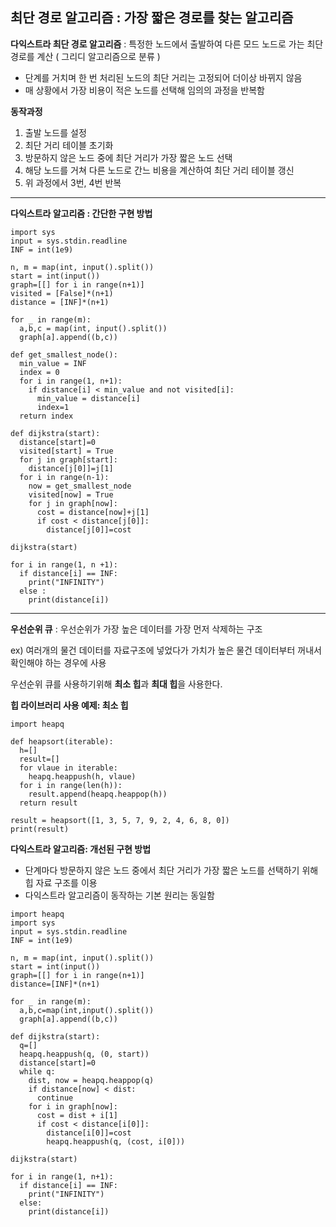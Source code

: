 최단 경로 알고리즘 : 가장 짧은 경로를 찾는 알고리즘
---

**다익스트라 최단 경로 알고리즘** : 특정한 노드에서 출발하여 다른 모드 노드로 가는 최단 경로를 계산 ( 그리디 알고리즘으로 분류 )
* 단계를 거치며 한 번 처리된 노드의 최단 거리는 고정되어 더이상 바뀌지 않음
* 매 상황에서 가장 비용이 적은 노드를 선택해 임의의 과정을 반복함

**동작과정**
1. 출발 노드를 설정
2. 최단 거리 테이블 초기화
3. 방문하지 않은 노드 중에 최단 거리가 가장 짧은 노드 선택
4. 해당 노드를 거쳐 다른 노드로 간느 비용을 계산하여 최단 거리 테이블 갱신
5. 위 과정에서 3번, 4번 반복

* * *

**다익스트라 알고리즘 : 간단한 구현 방법**
```
import sys
input = sys.stdin.readline
INF = int(1e9)

n, m = map(int, input().split())
start = int(input())
graph=[[] for i in range(n+1)]
visited = [False]*(n+1)
distance = [INF]*(n+1)

for _ in range(m):
  a,b,c = map(int, input().split())
  graph[a].append((b,c))

def get_smallest_node():
  min_value = INF
  index = 0
  for i in range(1, n+1):
    if distance[i] < min_value and not visited[i]:
      min_value = distance[i]
      index=1
  return index

def dijkstra(start):
  distance[start]=0
  visited[start] = True
  for j in graph[start]:
    distance[j[0]]=j[1]
  for i in range(n-1):
    now = get_smallest_node
    visited[now] = True
    for j in graph[now]:
      cost = distance[now]+j[1]
      if cost < distance[j[0]]:
        distance[j[0]]=cost

dijkstra(start)

for i in range(1, n +1):
  if distance[i] == INF:
    print("INFINITY")
  else :
    print(distance[i])
```

* * *

**우선순위 큐** : 우선순위가 가장 높은 데이터를 가장 먼저 삭제하는 구조

ex) 여러개의 물건 데이터를 자료구조에 넣었다가 가치가 높은 물건 데이터부터 꺼내서 확인해야 하는 경우에 사용

우선순위 큐를 사용하기위해 **최소 힙**과 **최대 힙**을 사용한다.

**힙 라이브러리 사용 예제: 최소 힙**

```
import heapq

def heapsort(iterable):
  h=[]
  result=[]
  for vlaue in iterable:
    heapq.heappush(h, vlaue)
  for i in range(len(h)):
    result.append(heapq.heappop(h))
  return result

result = heapsort([1, 3, 5, 7, 9, 2, 4, 6, 8, 0])
print(result)
```

**다익스트라 알고리즘: 개선된 구현 방법**

* 단계마다 방문하지 않은 노드 중에서 최단 거리가 가장 짧은 노드를 선택하기 위해 힙 자료 구조를 이용
* 다익스트라 알고리즘이 동작하는 기본 원리는 동일함

```
import heapq
import sys
input = sys.stdin.readline
INF = int(1e9)

n, m = map(int, input().split())
start = int(input())
graph=[[] for i in range(n+1)]
distance=[INF]*(n+1)

for _ in range(m):
  a,b,c=map(int,input().split())
  graph[a].append((b,c))

def dijkstra(start):
  q=[]
  heapq.heappush(q, (0, start))
  distance[start]=0
  while q:
    dist, now = heapq.heappop(q)
    if distance[now] < dist:
      continue
    for i in graph[now]:
      cost = dist + i[1]
      if cost < distance[i[0]]:
        distance[i[0]]=cost
        heapq.heappush(q, (cost, i[0]))

dijkstra(start)

for i in range(1, n+1):
  if distance[i] == INF:
    print("INFINITY")
  else:
    print(distance[i])
    
```
